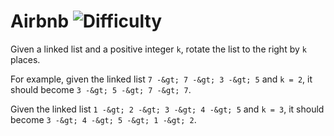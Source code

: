 # Airbnb ![Difficulty](https://img.shields.io/badge/-EASY-green)
	
Given a linked list and a positive integer `k`, rotate the list to the right by `k` places.
	
For example, given the linked list `7 -&gt; 7 -&gt; 3 -&gt; 5` and `k = 2`, it should become `3 -&gt; 5 -&gt; 7 -&gt; 7`.
	
Given the linked list `1 -&gt; 2 -&gt; 3 -&gt; 4 -&gt; 5` and `k = 3`, it should become `3 -&gt; 4 -&gt; 5 -&gt; 1 -&gt; 2`.
	
